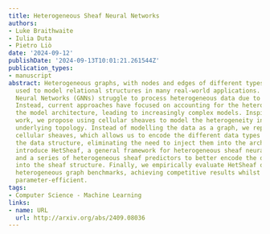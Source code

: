 ```yaml
---
title: Heterogeneous Sheaf Neural Networks
authors:
- Luke Braithwaite
- Iulia Duta
- Pietro Liò
date: '2024-09-12'
publishDate: '2024-09-13T10:01:21.261544Z'
publication_types:
- manuscript
abstract: Heterogeneous graphs, with nodes and edges of different types, are commonly
  used to model relational structures in many real-world applications. Standard Graph
  Neural Networks (GNNs) struggle to process heterogeneous data due to oversmoothing.
  Instead, current approaches have focused on accounting for the heterogeneity in
  the model architecture, leading to increasingly complex models. Inspired by recent
  work, we propose using cellular sheaves to model the heterogeneity in the graph's
  underlying topology. Instead of modelling the data as a graph, we represent it as
  cellular sheaves, which allows us to encode the different data types directly in
  the data structure, eliminating the need to inject them into the architecture. We
  introduce HetSheaf, a general framework for heterogeneous sheaf neural networks,
  and a series of heterogeneous sheaf predictors to better encode the data's heterogeneity
  into the sheaf structure. Finally, we empirically evaluate HetSheaf on several standard
  heterogeneous graph benchmarks, achieving competitive results whilst being more
  parameter-efficient.
tags:
- Computer Science - Machine Learning
links:
- name: URL
  url: http://arxiv.org/abs/2409.08036
---
```


